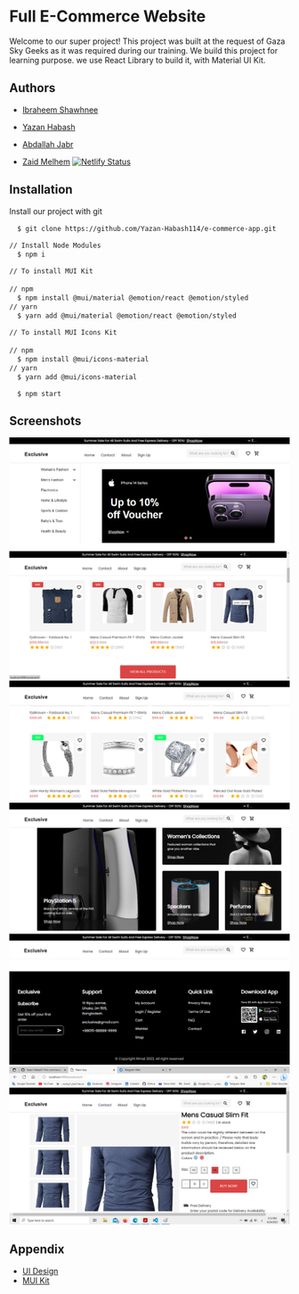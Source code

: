 # Full E-Commerce Website

Welcome to our super project! This project was built at the request of Gaza Sky Geeks as it was required during our training.
We build this project for learning purpose. we use React Library to build it, with Material UI Kit.

## Authors

- [Ibraheem Shawhnee](https://github.com/IbraheemShawhnee)

- [Yazan Habash](https://github.com/Yazan-Habash114)

- [Abdallah Jabr](https://github.com/Yazan-Habash114)

- [Zaid Melhem](https://github.com/Yazan-Habash114)
  [![Netlify Status](https://api.netlify.com/api/v1/badges/7b184625-70e0-42a3-bfc4-74736c448a8b/deploy-status)](https://app.netlify.com/sites/playful-granita-f7c87b/deploys)

## Installation

Install our project with git

```git
  $ git clone https://github.com/Yazan-Habash114/e-commerce-app.git
```

```git
// Install Node Modules
  $ npm i
```

```git
// To install MUI Kit

// npm
  $ npm install @mui/material @emotion/react @emotion/styled
// yarn
  $ yarn add @mui/material @emotion/react @emotion/styled

```

```git
// To install MUI Icons Kit

// npm
  $ npm install @mui/icons-material
// yarn
  $ yarn add @mui/icons-material
```

```git
  $ npm start
```

## Screenshots

![App Screenshot](./src/assets/app-screenshots/1.png)
![App Screenshot](./src/assets/app-screenshots/2.png)
![App Screenshot](./src/assets/app-screenshots/3.png)
![App Screenshot](./src/assets/app-screenshots/4.png)
![App Screenshot](./src/assets/app-screenshots/5.png)
![App Screenshot](./src/assets/app-screenshots/6.png)

## Appendix

- [UI Design](<https://www.figma.com/file/kBaK1AHo8q2CAHugcJ75kX/Full-E-Commerce-Website-UI-UX-Design-(Community)?node-id=1-3&t=3sWl6UI6LjcLkK1n-0>)
- [MUI Kit](https://mui.com/)
